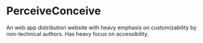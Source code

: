 # PerceiveConceive
An web app distribution website with heavy emphasis on customizability by non-technical authors. Has heavy focus on accessibility. 
